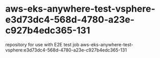 # aws-eks-anywhere-test-vsphere-e3d73dc4-568d-4780-a23e-c927b4edc365-131
repository for use with E2E test job aws-eks-anywhere-test-vsphere:e3d73dc4-568d-4780-a23e-c927b4edc365-131
